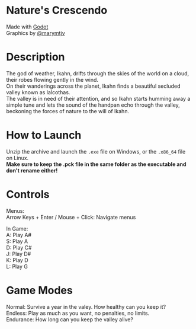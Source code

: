 # Nature's Crescendo
Made with [Godot](https://godotengine.org/)  
Graphics by [@marymtjv](https://www.instagram.com/marymtjv/)  

# Description
The god of weather, Ikahn, drifts through the skies of the world on a cloud, their robes flowing gently in the wind.  
On their wanderings across the planet, Ikahn finds a beautiful secluded valley known as Ialcothas.  
The valley is in need of their attention, and so Ikahn starts humming away a simple tune and lets the sound of the handpan echo through the valley, beckoning the forces of nature to the will of Ikahn.  

# How to Launch
Unzip the archive and launch the `.exe` file on Windows, or the `.x86_64` file on Linux.  
**Make sure to keep the .pck file in the same folder as the executable and don't rename either!**  

# Controls
Menus:  
Arrow Keys + Enter / Mouse + Click: Navigate menus  

In Game:  
A: Play A#  
S: Play A  
D: Play C#  
J: Play D#  
K: Play D  
L: Play G  

# Game Modes
Normal: Survive a year in the valey. How healthy can you keep it?  
Endless: Play as much as you want, no penalties, no limits.  
Endurance: How long can you keep the valley alive?  
